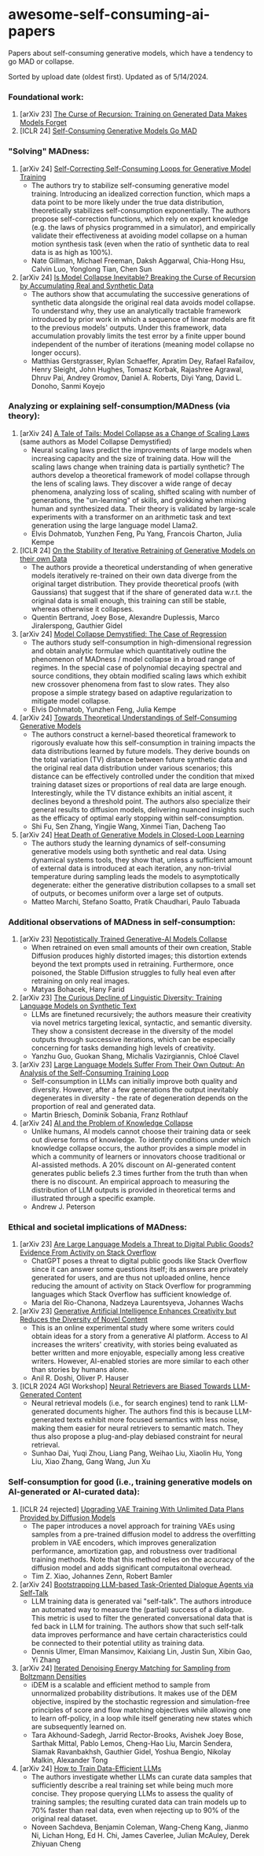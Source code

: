 # awesome-self-consuming-ai-papers
Papers about self-consuming generative models, which have a tendency to go MAD or collapse.

Sorted by upload date (oldest first). Updated as of 5/14/2024.

### Foundational work:
1. [arXiv 23] [The Curse of Recursion: Training on Generated Data Makes Models Forget](https://arxiv.org/abs/2305.17493)
2. [ICLR 24] [Self-Consuming Generative Models Go MAD](https://openreview.net/forum?id=ShjMHfmPs0)

### "Solving" MADness:
1. [arXiv 24] [Self-Correcting Self-Consuming Loops for Generative Model Training](https://arxiv.org/abs/2402.07087)
   * The authors try to stabilize self-consuming generative model training. Introducing an idealized correction function, which maps a data point to be more likely under the true data distribution, theoretically stabilizes self-consumption exponentially. The authors propose self-correction functions, which rely on expert knowledge (e.g. the laws of physics programmed in a simulator), and empirically validate their effectiveness at avoiding model collapse on a human motion synthesis task (even when the ratio of synthetic data to real data is as high as 100%).
   * Nate Gillman, Michael Freeman, Daksh Aggarwal, Chia-Hong Hsu, Calvin Luo, Yonglong Tian, Chen Sun
2. [arXiv 24] [Is Model Collapse Inevitable? Breaking the Curse of Recursion by Accumulating Real and Synthetic Data](https://arxiv.org/abs/2404.01413) 
   * The authors show that accumulating the successive generations of synthetic data alongside the original real data avoids model collapse. To understand why, they use an analytically tractable framework introduced by prior work in which a sequence of linear models are fit to the previous models' outputs. Under this framework, data accumulation provably limits the test error by a finite upper bound independent of the number of iterations (meaning model collapse no longer occurs).
   * Matthias Gerstgrasser, Rylan Schaeffer, Apratim Dey, Rafael Rafailov, Henry Sleight, John Hughes, Tomasz Korbak, Rajashree Agrawal, Dhruv Pai, Andrey Gromov, Daniel A. Roberts, Diyi Yang, David L. Donoho, Sanmi Koyejo

### Analyzing or explaining self-consumption/MADness (via theory):
1. [arXiv 24] [A Tale of Tails: Model Collapse as a Change of Scaling Laws](https://arxiv.org/abs/2402.07043) (same authors as Model Collapse Demystified)
   * Neural scaling laws predict the improvements of large models when increasing capacity and the size of training data. How will the scaling laws change when training data is partially synthetic? The authors develop a theoretical framework of model collapse through the lens of scaling laws. They discover a wide range of decay phenomena, analyzing loss of scaling, shifted scaling with number of generations, the "un-learning" of skills, and grokking when mixing human and synthesized data. Their theory is validated by large-scale experiments with a transformer on an arithmetic task and text generation using the large language model Llama2.
   * Elvis Dohmatob, Yunzhen Feng, Pu Yang, Francois Charton, Julia Kempe
2. [ICLR 24] [On the Stability of Iterative Retraining of Generative Models on their own Data](https://openreview.net/forum?id=JORAfH2xFd)
   * The authors provide a theoretical understanding of when generative models iteratively re-trained on their own data diverge from the original target distribution. They provide theoretical proofs (with Gaussians) that suggest that if the share of generated data w.r.t. the original data is small enough, this training can still be stable, whereas otherwise it collapses.
   * Quentin Bertrand, Joey Bose, Alexandre Duplessis, Marco Jiralerspong, Gauthier Gidel
3. [arXiv 24] [Model Collapse Demystified: The Case of Regression](https://arxiv.org/abs/2402.07712)
   * The authors study self-consumption in high-dimensional regression and obtain analytic formulae which quantitatively outline the phenomenon of MADness / model collapse in a broad range of regimes. In the special case of polynomial decaying spectral and source conditions, they obtain modified scaling laws which exhibit new crossover phenomena from fast to slow rates. They also propose a simple strategy based on adaptive regularization to mitigate model collapse.
   * Elvis Dohmatob, Yunzhen Feng, Julia Kempe
4. [arXiv 24] [Towards Theoretical Understandings of Self-Consuming Generative Models](https://arxiv.org/abs/2402.11778)
   * The authors construct a kernel-based theoretical framework to rigorously evaluate how this self-consumption in training impacts the data distributions learned by future models. They derive bounds on the total variation (TV) distance between future synthetic data and the original real data distribution under various scenarios; this distance can be effectively controlled under the condition that mixed training dataset sizes or proportions of real data are large enough. Interestingly, while the TV distance exhibits an initial ascent, it declines beyond a threshold point. The authors also specialize their general results to diffusion models, delivering nuanced insights such as the efficacy of optimal early stopping within self-consumption.
   * Shi Fu, Sen Zhang, Yingjie Wang, Xinmei Tian, Dacheng Tao
5. [arXiv 24] [Heat Death of Generative Models in Closed-Loop Learning](https://arxiv.org/abs/2404.02325)
   * The authors study the learning dynamics of self-consuming generative models using both synthetic and real data. Using dynamical systems tools, they show that, unless a sufficient amount of external data is introduced at each iteration, any non-trivial temperature during sampling leads the models to asymptotically degenerate: either the generative distribution collapses to a small set of outputs, or becomes uniform over a large set of outputs.
   * Matteo Marchi, Stefano Soatto, Pratik Chaudhari, Paulo Tabuada

### Additional observations of MADness in self-consumption:
1. [arXiv 23] [Nepotistically Trained Generative-AI Models Collapse](https://arxiv.org/abs/2311.12202)
   * When retrained on even small amounts of their own creation, Stable Diffusion produces highly distorted images; this distortion extends beyond the text prompts used in retraining. Furthermore, once poisoned, the Stable Diffusion struggles to fully heal even after retraining on only real images.
   * Matyas Bohacek, Hany Farid
2. [arXiv 23] [The Curious Decline of Linguistic Diversity: Training Language Models on Synthetic Text](https://arxiv.org/abs/2311.09807)
   * LLMs are finetuned recursively; the authors measure their creativity via novel metrics targeting lexical, syntactic, and semantic diversity. They show a consistent decrease in the diversity of the model outputs through successive iterations, which can be especially concerning for tasks demanding high levels of creativity. 
   * Yanzhu Guo, Guokan Shang, Michalis Vazirgiannis, Chloé Clavel
3. [arXiv 23] [Large Language Models Suffer From Their Own Output: An Analysis of the Self-Consuming Training Loop](https://arxiv.org/abs/2311.16822)
   * Self-consumption in LLMs can initially improve both quality and diversity. However, after a few generations the output inevitably degenerates in diversity - the rate of degeneration depends on the proportion of real and generated data.
   * Martin Briesch, Dominik Sobania, Franz Rothlauf
4. [arXiv 24] [AI and the Problem of Knowledge Collapse](https://arxiv.org/abs/2404.03502)
   * Unlike humans, AI models cannot choose their training data or seek out diverse forms of knowledge. To identify conditions under which knowledge collapse occurs, the author provides a simple model in which a community of learners or innovators choose traditional or AI-assisted methods. A 20% discount on AI-generated content generates public beliefs 2.3 times further from the truth than when there is no discount. An empirical approach to measuring the distribution of LLM outputs is provided in theoretical terms and illustrated through a specific example.
   * Andrew J. Peterson

### Ethical and societal implications of MADness:
1. [arXiv 23] [Are Large Language Models a Threat to Digital Public Goods? Evidence From Activity on Stack Overflow](https://arxiv.org/abs/2307.07367)
   * ChatGPT poses a threat to digital public goods like Stack Overflow since it can answer some questions itself; its answers are privately generated for users, and are thus not uploaded online, hence reducing the amount of activity on Stack Overflow for programming languages which Stack Overflow has sufficient knowledge of.
   * Maria del Rio-Chanona, Nadzeya Laurentsyeva, Johannes Wachs
2. [arXiv 23] [Generative Artificial Intelligence Enhances Creativity but Reduces the Diversity of Novel Content](https://arxiv.org/abs/2312.00506)
   * This is an online experimental study where some writers could obtain ideas for a story from a generative AI platform. Access to AI increases the writers' creativity, with stories being evaluated as better written and more enjoyable, especially among less creative writers. However, AI-enabled stories are more similar to each other than stories by humans alone.
   * Anil R. Doshi, Oliver P. Hauser
3. [ICLR 2024 AGI Workshop] [Neural Retrievers are Biased Towards LLM-Generated Content](https://openreview.net/forum?id=taFdHx5RTd)
   * Neural retrieval models (i.e., for search engines) tend to rank LLM-generated documents higher. The authors find this is because LLM-generated texts exhibit more focused semantics with less noise, making them easier for neural retrievers to semantic match. They thus also propose a plug-and-play debiased constraint for neural retrieval.
   * Sunhao Dai, Yuqi Zhou, Liang Pang, Weihao Liu, Xiaolin Hu, Yong Liu, Xiao Zhang, Gang Wang, Jun Xu

### Self-consumption for good (i.e., training generative models on AI-generated or AI-curated data):
1. [ICLR 24 rejected] [Upgrading VAE Training With Unlimited Data Plans Provided by Diffusion Models](https://openreview.net/forum?id=pyW37euNXb)
   * The paper introduces a novel approach for training VAEs using samples from a pre-trained diffusion model to address the overfitting problem in VAE encoders, which improves generalization performance, amortization gap, and robustness over traditional training methods. Note that this method relies on the accuracy of the diffusion model and adds significant computaitonal overhead.
   * Tim Z. Xiao, Johannes Zenn, Robert Bamler
2. [arXiv 24] [Bootstrapping LLM-based Task-Oriented Dialogue Agents via Self-Talk](https://arxiv.org/abs/2401.05033)
   * LLM training data is generated vai "self-talk". The authors introduce an automated way to measure the (partial) success of a dialogue. This metric is used to filter the generated conversational data that is fed back in LLM for training. The authors show that such self-talk data improves performance and have certain characteristics could be connected to their potential utility as training data.
   * Dennis Ulmer, Elman Mansimov, Kaixiang Lin, Justin Sun, Xibin Gao, Yi Zhang
3. [arXiv 24] [Iterated Denoising Energy Matching for Sampling from Boltzmann Densities](https://arxiv.org/abs/2402.06121)
   * iDEM is a scalable and efficient method to sample from unnormalized probability distributions. It makes use of the DEM objective, inspired by the stochastic regression and simulation-free principles of score and flow matching objectives while allowing one to learn off-policy, in a loop while itself generating new states which are subsequently learned on.
   * Tara Akhound-Sadegh, Jarrid Rector-Brooks, Avishek Joey Bose, Sarthak Mittal, Pablo Lemos, Cheng-Hao Liu, Marcin Sendera, Siamak Ravanbakhsh, Gauthier Gidel, Yoshua Bengio, Nikolay Malkin, Alexander Tong
4. [arXiv 24] [How to Train Data-Efficient LLMs](https://arxiv.org/abs/2402.09668)
   * The authors investigate whether LLMs can curate data samples that sufficiently describe a real training set while being much more concise. They propose querying LLMs to assess the quality of training samples; the resulting curated data can train models up to 70% faster than real data, even when rejecting up to 90% of the original real dataset. 
   * Noveen Sachdeva, Benjamin Coleman, Wang-Cheng Kang, Jianmo Ni, Lichan Hong, Ed H. Chi, James Caverlee, Julian McAuley, Derek Zhiyuan Cheng
